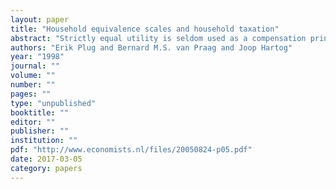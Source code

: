 ```yaml
---
layout: paper
title: "Household equivalence scales and household taxation"
abstract: "Strictly equal utility is seldom used as a compensation principle in real-world policy applications. We specify less radical norms for deriving income tax rates and find that equivalence defined as equal proportional sacrifice best fits the observed income tax structure in the Netherlands. We use the Leyden welfare function of income as our measure of utility."
authors: "Erik Plug and Bernard M.S. van Praag and Joop Hartog"
year: "1998"
journal: ""
volume: ""
number: ""
pages: ""
type: "unpublished"
booktitle: ""
editor: ""
publisher: ""
institution: ""
pdf: "http://www.economists.nl/files/20050824-p05.pdf"
date: 2017-03-05
category: papers
---
```

